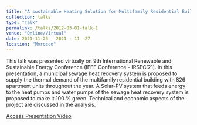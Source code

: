 ```yaml
---
title: "A sustainable Heating Solution for Multifamily Residential Buildings in Cold Climates"
collection: talks
type: "Talk"
permalink: /talks/2012-03-01-talk-1
venue: "Online/Virtual"
date: 2021-11-23 - 2021 - 11 -27
location: "Morocco"
---
```


This talk was presented virtually on 9th International Renewable and Sustainable Energy Conference (IEEE Conference - IRSEC’21). In this presentation, a municipal sewage heat recovery system is proposed to supply the thermal demand of the multifamily residential building with 826 apartment units throughout the year. A Solar-PV system that feeds energy to the heat pumps and water pumps of the sewage heat recovery system is proposed to make it 100 % green. Technical and economic aspects of the project are discussed in the analysis. 

[Access Presentation Video](https://www.youtube.com/watch?v=O3IERmFYmc4&list=PLPI-JYRyiOBNUP8YYecEKM47PvOG8Orp_&index=1)
